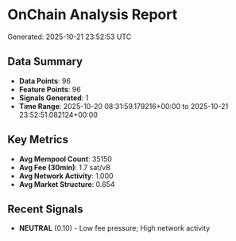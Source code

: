 # OnChain Analysis Report
Generated: 2025-10-21 23:52:53 UTC

## Data Summary
- **Data Points**: 96
- **Feature Points**: 96
- **Signals Generated**: 1
- **Time Range**: 2025-10-20 08:31:59.179216+00:00 to 2025-10-21 23:52:51.082124+00:00

## Key Metrics
- **Avg Mempool Count**: 35150
- **Avg Fee (30min)**: 1.7 sat/vB
- **Avg Network Activity**: 1.000
- **Avg Market Structure**: 0.654

## Recent Signals
- **NEUTRAL** (0.10) - Low fee pressure; High network activity
